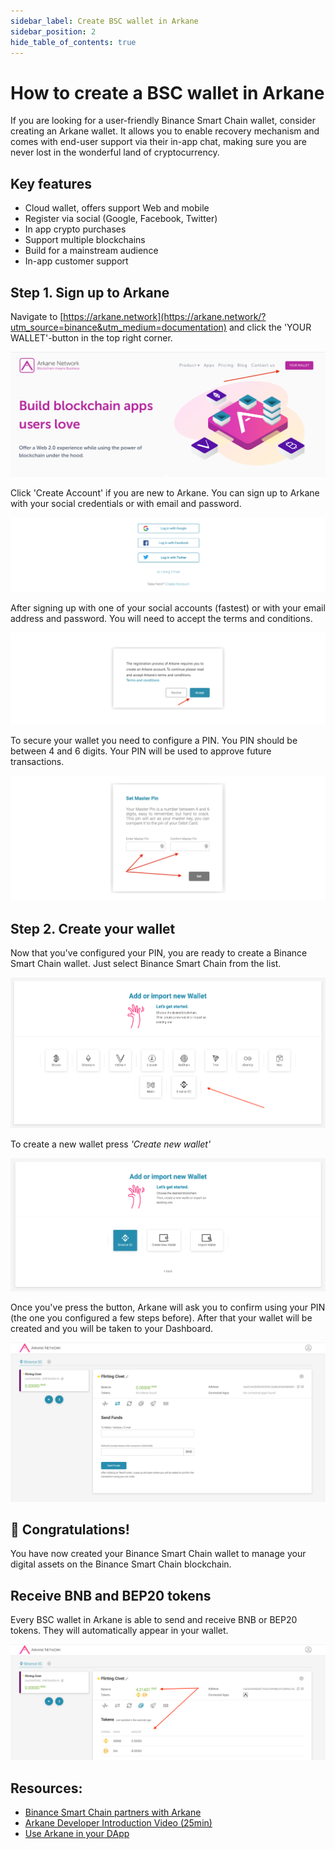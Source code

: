```yaml
---
sidebar_label: Create BSC wallet in Arkane
sidebar_position: 2
hide_table_of_contents: true
---
```


# How to create a BSC wallet in Arkane

If you are looking for a user-friendly Binance Smart Chain wallet, consider creating an Arkane wallet. It allows you to enable recovery mechanism and comes with end-user support via their in-app chat, making sure you are never lost in the wonderful land of cryptocurrency.

## Key features
- Cloud wallet, offers support Web and mobile
- Register via social (Google, Facebook, Twitter)
- In app crypto purchases
- Support multiple blockchains
- Build for a mainstream audience
- In-app customer support 

## Step 1. Sign up to Arkane

Navigate to [https://arkane.network](https://arkane.network/?utm_source=binance&utm_medium=documentation) and click the 'YOUR WALLET'-button in the top right corner.

![img](https://github.com/ArkaneNetwork/content-management/blob/master/tutorials/bsc/create_wallet/01.png?raw=true)

Click 'Create Account' if you are new to Arkane. You can sign up to Arkane with your social credentials or with email and password.

![img](https://github.com/ArkaneNetwork/content-management/blob/master/tutorials/bsc/create_wallet/02.png?raw=true)

After signing up with one of your social accounts (fastest) or with your email address and password. You will need to accept the terms and conditions.

![img](https://github.com/ArkaneNetwork/content-management/blob/master/tutorials/bsc/create_wallet/03.png?raw=true)

To secure your wallet you need to configure a PIN. You PIN should be between 4 and 6 digits. Your PIN will be used to approve future transactions.

![img](https://github.com/ArkaneNetwork/content-management/blob/master/tutorials/bsc/create_wallet/04.png?raw=true)

## Step 2. Create your wallet
Now that you've configured your PIN, you are ready to create a Binance Smart Chain wallet. Just select Binance Smart Chain from the list.

![img](https://github.com/ArkaneNetwork/content-management/blob/master/tutorials/bsc/create_wallet/05.png?raw=true)

To create a new wallet press *'Create new wallet'* 

![img](https://github.com/ArkaneNetwork/content-management/blob/master/tutorials/bsc/create_wallet/06.png?raw=true)

Once you've press the button, Arkane will ask you to confirm using your PIN (the one you configured a few steps before). After that your wallet will be created and you will be taken to your Dashboard.

![img](https://github.com/ArkaneNetwork/content-management/blob/master/tutorials/bsc/create_wallet/07.png?raw=true)

## 🥳 Congratulations! 

You have now created your Binance Smart Chain wallet to manage your digital assets on the Binance Smart Chain blockchain. 




## Receive BNB and BEP20 tokens

Every BSC wallet in Arkane is able to send and receive BNB or BEP20 tokens. They will automatically  appear in your wallet.

![img](https://github.com/ArkaneNetwork/content-management/blob/master/tutorials/bsc/create_wallet/09.png?raw=true)

## Resources:
* [Binance Smart Chain partners with Arkane](https://arkane.network/blog/binance-smart-chain-partners-with-arkane?utm_source=binance&utm_medium=documentation)
* [Arkane Developer Introduction Video (25min)](https://www.youtube.com/watch?v=F5yFvIKHCPk)
* [Use Arkane in your DApp](arkane-developer.md)




